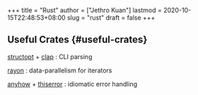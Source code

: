 +++
title = "Rust"
author = ["Jethro Kuan"]
lastmod = 2020-10-15T22:48:53+08:00
slug = "rust"
draft = false
+++

## Useful Crates {#useful-crates}

[structopt](https://crates.io/crates/structopt) + [clap](https://crates.io/crates/clap)
: CLI parsing

[rayon](https://crates.io/crates/rayon)
: data-parallelism for iterators

[anyhow](https://crates.io/crates/anyhow) + [thiserror](https://crates.io/crates/thiserror)
: idiomatic error handling
